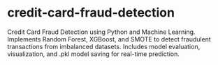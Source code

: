 # credit-card-fraud-detection
Credit Card Fraud Detection using Python and Machine Learning. Implements Random Forest, XGBoost, and SMOTE to detect fraudulent transactions from imbalanced datasets. Includes model evaluation, visualization, and .pkl model saving for real-time prediction.
